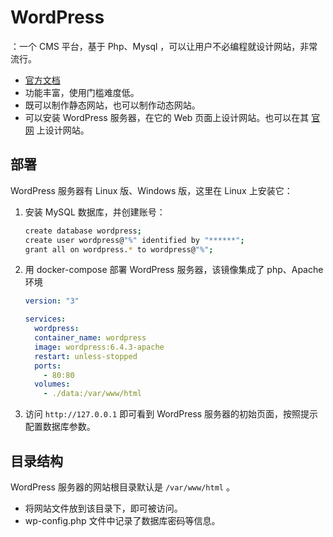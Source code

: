 # WordPress

：一个 CMS 平台，基于 Php、Mysql ，可以让用户不必编程就设计网站，非常流行。
- [官方文档](https://www.tutorialspoint.com/wordpress/)
- 功能丰富，使用门槛难度低。
- 既可以制作静态网站，也可以制作动态网站。
- 可以安装 WordPress 服务器，在它的 Web 页面上设计网站。也可以在其 [官网](https://wordpress.com) 上设计网站。

## 部署

WordPress 服务器有 Linux 版、Windows 版，这里在 Linux 上安装它：
1. 安装 MySQL 数据库，并创建账号：
    ```sh
    create database wordpress;
    create user wordpress@"%" identified by "******";
    grant all on wordpress.* to wordpress@"%";
    ```

2. 用 docker-compose 部署 WordPress 服务器，该镜像集成了 php、Apache 环境
    ```yml
    version: "3"

    services:
      wordpress:
      container_name: wordpress
      image: wordpress:6.4.3-apache
      restart: unless-stopped
      ports:
        - 80:80
      volumes:
        - ./data:/var/www/html
    ```

3. 访问 `http://127.0.0.1` 即可看到 WordPress 服务器的初始页面，按照提示配置数据库参数。

## 目录结构

WordPress 服务器的网站根目录默认是 `/var/www/html` 。
- 将网站文件放到该目录下，即可被访问。
- wp-config.php 文件中记录了数据库密码等信息。
